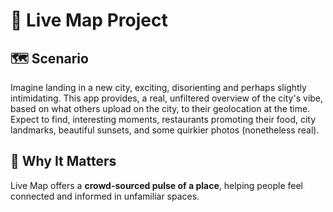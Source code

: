 # 📍 Live Map Project

## 🗺️ Scenario

Imagine landing in a new city, exciting, disorienting and perhaps slightly intimidating. 
This app provides, a real, unfiltered overview of the city's vibe, based on what others upload on the city, to their geolocation at the time.
Expect to find, interesting moments, restaurants promoting their food, city landmarks, beautiful sunsets, and some quirkier photos (nonetheless real).

## 🎯 Why It Matters

Live Map offers a **crowd-sourced pulse of a place**, helping people feel connected and informed in unfamiliar spaces.

